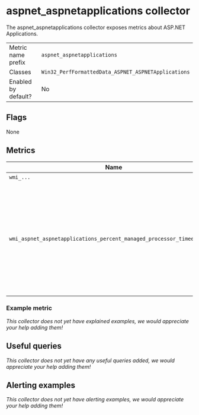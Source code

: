 # aspnet_aspnetapplications collector

The aspnet_aspnetapplications collector exposes metrics about ASP.NET Applications.

|||
-|-
Metric name prefix  | `aspnet_aspnetapplications`
Classes             | `Win32_PerfFormattedData_ASPNET_ASPNETApplications`
Enabled by default? | No

## Flags

None

## Metrics

Name | Description | Type | Labels
-----|-------------|------|-------
`wmi_...` | ... | counter/gauge/histogram/summary | ...
`wmi_aspnet_aspnetapplications_percent_managed_processor_timeestimated ` | This allows you to get the estimated CPU time for your specific application, and not the entire IIS application pool which could be multiple applications. | gauge | `process`

### Example metric
_This collector does not yet have explained examples, we would appreciate your help adding them!_

## Useful queries
_This collector does not yet have any useful queries added, we would appreciate your help adding them!_

## Alerting examples
_This collector does not yet have alerting examples, we would appreciate your help adding them!_
